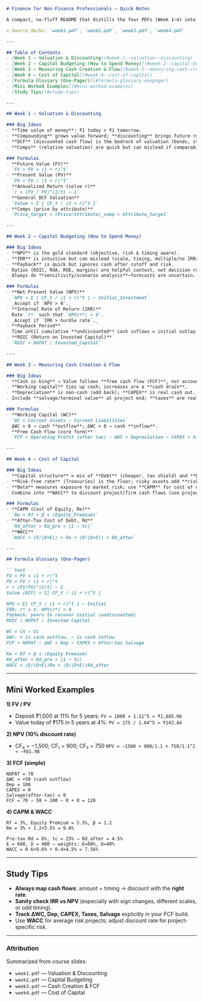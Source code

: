 ````markdown
# Finance for Non-Finance Professionals — Quick Notes

A compact, no-fluff README that distills the four PDFs (Week 1–4) into **key learnings**, **must-know formulas**, and **practical tips**.

> Source decks: `week1.pdf`, `week2.pdf`, `week3.pdf`, `week4.pdf`

---

## Table of Contents
- [Week 1 — Valuation & Discounting](#week-1--valuation--discounting)
- [Week 2 — Capital Budgeting (How to Spend Money)](#week-2--capital-budgeting-how-to-spend-money)
- [Week 3 — Measuring Cash Creation & Flow](#week-3--measuring-cash-creation--flow)
- [Week 4 — Cost of Capital](#week-4--cost-of-capital)
- [Formula Glossary (One-Pager)](#formula-glossary-onepager)
- [Mini Worked Examples](#mini-worked-examples)
- [Study Tips](#study-tips)

---

## Week 1 — Valuation & Discounting

### Big Ideas
- **Time value of money**: ₹1 today > ₹1 tomorrow.
- **Compounding** grows value forward; **discounting** brings future rupees back to today.
- **DCF** (discounted cash flow) is the bedrock of valuation (bonds, stocks, real estate, M&A).
- **Comps** (relative valuation) are quick but can mislead if comparability is weak.

### Formulas
- **Future Value (FV)**  
  `FV = PV × (1 + r)^t`
- **Present Value (PV)**  
  `PV = FV / (1 + r)^t`
- **Annualized Return (solve r)**  
  `r = (FV / PV)^(1/t) − 1`
- **General DCF Valuation**  
  `Value = Σ [ CF_t / (1 + r)^t ]`
- **Comps (price by attribute)**  
  `Price_target = (Price/Attribute)_comp × Attribute_target`

---

## Week 2 — Capital Budgeting (How to Spend Money)

### Big Ideas
- **NPV** is the gold standard (objective, risk & timing aware).
- **IRR** is intuitive but can mislead (scale, timing, multiple/no IRRs).
- **Payback** is quick but ignores cash after cutoff and risk.
- Ratios (ROIC, ROA, ROE, margins) are helpful context, not decision rules.
- Always do **sensitivity/scenario analysis**—forecasts are uncertain.

### Formulas
- **Net Present Value (NPV)**  
  `NPV = Σ [ CF_t / (1 + r)^t ] − Initial_Investment`  
  _Accept if `NPV > 0`._
- **Internal Rate of Return (IRR)**  
  Rate `r*` such that `NPV(r*) = 0`.  
  _Accept if `IRR > hurdle rate`._
- **Payback Period**  
  Time until cumulative **undiscounted** cash inflows = initial outlay.
- **ROIC (Return on Invested Capital)**  
  `ROIC = NOPAT / Invested_Capital`

---

## Week 3 — Measuring Cash Creation & Flow

### Big Ideas
- **Cash is king** → Value follows **free cash flow (FCF)**, not accounting earnings.
- **Working capital** ties up cash; increases are a **cash drain**.
- **Depreciation** is non-cash (add back); **CAPEX** is real cash out.
- Include **salvage/terminal value** at project end; **taxes** are real cash flows.

### Formulas
- **Working Capital (WC)**  
  `WC = Current Assets − Current Liabilities`  
  ΔWC > 0 → cash **outflow**; ΔWC < 0 → cash **inflow**.
- **Free Cash Flow (core form)**  
  `FCF = Operating Profit (after tax) − ΔWC + Depreciation − CAPEX + After-tax Salvage`

---

## Week 4 — Cost of Capital

### Big Ideas
- **Capital structure** = mix of **Debt** (cheaper, tax shield) and **Equity** (residual risk/return).
- **Risk-free rate** (Treasuries) is the floor; risky assets add **risk premiums**.
- **Beta** measures exposure to market risk; use **CAPM** for cost of equity.
- Combine into **WACC** to discount project/firm cash flows (use project-appropriate rates).

### Formulas
- **CAPM (Cost of Equity, Re)**  
  `Re = Rf + β × (Equity_Premium)`
- **After-Tax Cost of Debt, Rd**  
  `Rd_after = Rd_pre × (1 − tc)`
- **WACC**  
  `WACC = (E/(D+E)) × Re + (D/(D+E)) × Rd_after`

---

## Formula Glossary (One-Pager)

```text
FV = PV × (1 + r)^t
PV = FV / (1 + r)^t
r = (FV/PV)^(1/t) − 1
Value (DCF) = Σ[ CF_t / (1 + r)^t ]

NPV = Σ[ CF_t / (1 + r)^t ] − Initial
IRR: r* s.t. NPV(r*) = 0
Payback: years to recover initial (undiscounted)
ROIC = NOPAT / Invested Capital

WC = CA − CL
ΔWC: + is cash outflow, − is cash inflow
FCF = NOPAT − ΔWC + Dep − CAPEX + After-tax Salvage

Re = Rf + β × (Equity Premium)
Rd_after = Rd_pre × (1 − tc)
WACC = (E/(D+E))Re + (D/(D+E))Rd_after
````

---

## Mini Worked Examples

**1) FV / PV**

* Deposit ₹1,000 at 11% for 5 years:
  `FV = 1000 × 1.11^5 ≈ ₹1,685.06`
* Value today of ₹175 in 5 years at 4%:
  `PV = 175 / 1.04^5 ≈ ₹143.84`

**2) NPV (10% discount rate)**

* CF₀ = −1,500; CF₁ = 900; CF₂ = 750
  `NPV = −1500 + 900/1.1 + 750/1.1^2 ≈ −₹61.98`

**3) FCF (simple)**

```
NOPAT = 70
ΔWC = +50 (cash outflow)
Dep = 100
CAPEX = 0
Salvage(after-tax) = 0
FCF = 70 − 50 + 100 − 0 + 0 = 120
```

**4) CAPM & WACC**

```
Rf = 3%, Equity Premium = 5.5%, β = 1.2
Re = 3% + 1.2×5.5% = 9.6%

Pre-tax Rd = 6%, tc = 25% ⇒ Rd_after = 4.5%
E = 600, D = 400 ⇒ weights: E=60%, D=40%
WACC = 0.6×9.6% + 0.4×4.5% = 7.56%
```

---

## Study Tips

* **Always map cash flows**: amount + timing → discount with the **right rate**.
* **Sanity check IRR vs NPV** (especially with sign changes, different scales, or odd timing).
* **Track ΔWC, Dep, CAPEX, Taxes, Salvage** explicitly in your FCF build.
* Use **WACC** for average risk projects; adjust discount rate for project-specific risk.

---

### Attribution

Summarized from course slides:

* `week1.pdf` — Valuation & Discounting
* `week2.pdf` — Capital Budgeting
* `week3.pdf` — Cash Creation & FCF
* `week4.pdf` — Cost of Capital

```
```
